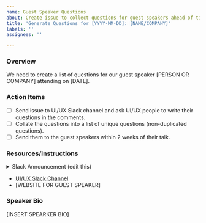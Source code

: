 ```yaml
---
name: Guest Speaker Questions
about: Create issue to collect questions for guest speakers ahead of time
title: 'Generate Questions for [YYYY-MM-DD]: [NAME/COMPANY]'
labels: ''
assignees: ''

---
```


### Overview
We need to create a list of questions for our guest speaker [PERSON OR COMPANY] attending on [DATE].

### Action Items
- [ ] Send issue to UI/UX Slack channel and ask UI/UX people to write their questions in the comments.
- [ ] Collate the questions into a list of unique questions (non-duplicated questions).
- [ ] Send them to the guest speakers within 2 weeks of their talk.

### Resources/Instructions
<details>
<summary>Slack Announcement (edit this)</summary>

:mega: Mark your Calendars! **[GUEST SPEAKER]** will be visiting the UI/UX Community of Practice on **[DATE]**!

:computer: **Topic:** Reflections and experiences as a UX Researcher
  
? Please post **your questions** in this [GitHub issue](INSERT LINK) :arrow_left: :arrow_down: 
  
:bust_in_silhouette:**About:** [INSERT BIO] 

:wave: **[LinkedIn or WEBSITE]** [LINKEDIN LINK]

Thank you!
UI/UX CoP co-leads
@Sara Brady @Julia Gab @Aparna Gopal

</details>

- [UI/UX Slack Channel](https://hackforla.slack.com/archives/C017ESHSMNG)
- [WEBSITE FOR GUEST SPEAKER]

### Speaker Bio
[INSERT SPEARKER BIO]
